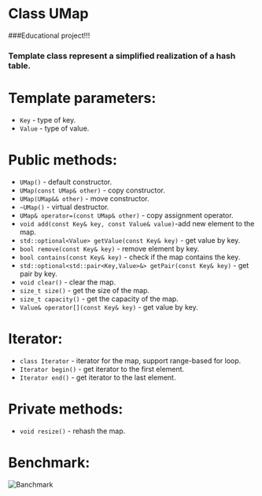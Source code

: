 # Class UMap
###Educational project!!!
### Template class represent a simplified realization of a hash table.

# Template parameters:
- `Key` - type of key.
- `Value` - type of value.




# Public methods:
- `UMap()` - default constructor.
- `UMap(const UMap& other)` - copy constructor.
- `UMap(UMap&& other)` - move constructor.
- `~UMap()` - virtual destructor.
- `UMap& operator=(const UMap& other)` - copy assignment operator.
- `void add(const Key& key, const Value& value)`-add new element to the map.
- `std::optional<Value> getValue(const Key& key)` - get value by key.
- `bool remove(const Key& key)` - remove element by key.
- `bool contains(const Key& key)` - check if the map contains the key.
- `std::optional<std::pair<Key,Value>&> getPair(const Key& key)` - get pair by key.
- `void clear()` - clear the map.
- `size_t size()` - get the size of the map.
- `size_t capacity()` - get the capacity of the map.
- `Value& operator[](const Key& key)` - get value by key.

# Iterator:
- `class Iterator` - iterator for the map, support range-based for loop.
- `Iterator begin()` - get iterator to the first element.
- `Iterator end()` - get iterator to the last element.


# Private methods:
- `void resize()` - rehash the map.

# Benchmark:
![Banchmark](https://github.com/user-attachments/assets/e3f3c089-1f93-4ea9-972b-c649fd8fffd1)

    





